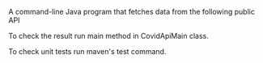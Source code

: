 A command-line Java program that fetches data from the following public API

To check the result run main method in CovidApiMain class.

To check unit tests run maven's test command.